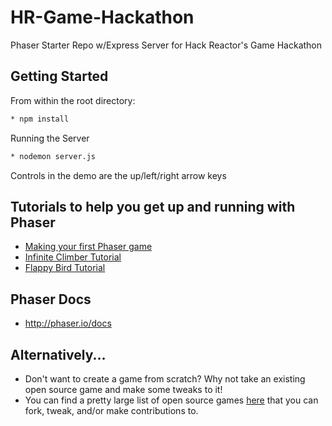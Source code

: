 # HR-Game-Hackathon
Phaser Starter Repo w/Express Server for Hack Reactor's Game Hackathon

## Getting Started

From within the root directory:
```sh
* npm install
```
Running the Server
```sh
* nodemon server.js
```
Controls in the demo are the up/left/right arrow keys

## Tutorials to help you get up and running with Phaser
* [Making your first Phaser game](http://phaser.io/tutorials/making-your-first-phaser-game)
* [Infinite Climber Tutorial](http://phaser.io/news/2015/09/infinite-climber-tutorial)
* [Flappy Bird Tutorial](http://blog.lessmilk.com/how-to-make-flappy-bird-in-html5-1/)

## Phaser Docs
* http://phaser.io/docs

## Alternatively...
* Don't want to create a game from scratch? Why not take an existing open source game and make some tweaks to it! 
* You can find a pretty large list of open source games [here](https://github.com/leereilly/games) that you can fork, tweak, and/or make contributions to.
